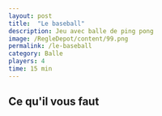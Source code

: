 ```yaml
---
layout: post
title:  "Le baseball"
description: Jeu avec balle de ping pong
image: /RegleDepot/content/99.png
permalink: /le-baseball
category: Balle
players: 4
time: 15 min
---
```

<h2>Ce qu'il vous faut</h2>

